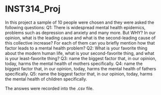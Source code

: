 # INST314_Proj
In this project a sample of 10 people were chosen and they were asked the following questions:
Q1: There is widespread mental health epidemics, problems such as depression and anxiety and many more. But WHY? In our opinion, what is the leading cause and what is the second-leading cause of this collective increase? For each of them can you briefly mention how that factor leads to a mental health problem?
Q2: What is your favorite thing about the modern human life, what is your second-favorite thing, and what is your least-favorite thing?
Q3: name the biggest factor that, in our opinion, today, harms the mental health of mothers specifically.
Q4: name the biggest factor that, in our opinion, today, harms the mental health of fathers specifically. 
Q5: name the biggest factor that, in our opinion, today, harms the mental health of children specifically. 

The answes were recorded into the .csv file. 
